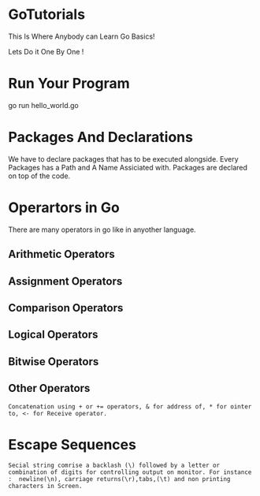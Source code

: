 # GoTutorials
This Is Where Anybody can Learn Go Basics!

Lets Do it One By One !

# Run Your Program
go run hello_world.go

# Packages And  Declarations
We have to declare packages that has to be executed alongside. Every Packages has a Path and A Name Assiciated with.
Packages are declared on top of the code.

# Operartors in Go
There are many operators in go like in anyother language.

## Arithmetic Operators
## Assignment Operators
## Comparison Operators
## Logical Operators
## Bitwise Operators
## Other Operators
    Concatenation using + or += operators, & for address of, * for ointer to, <- for Receive operator.
# Escape Sequences
    Secial string comrise a backlash (\) followed by a letter or combination of digits for controlling output on monitor. For instance :  newline(\n), carriage returns(\r),tabs,(\t) and non printing characters in Screen.
